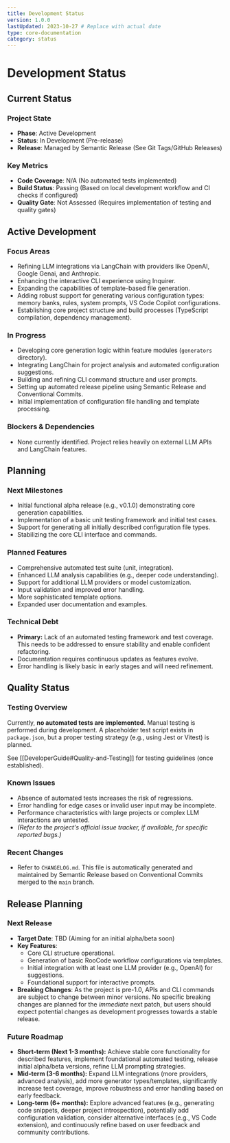 ```yaml
---
title: Development Status
version: 1.0.0
lastUpdated: 2023-10-27 # Replace with actual date
type: core-documentation
category: status
---
```


# Development Status

## Current Status

### Project State

- **Phase**: Active Development
- **Status**: In Development (Pre-release)
- **Release**: Managed by Semantic Release (See Git Tags/GitHub Releases)

### Key Metrics

- **Code Coverage**: N/A (No automated tests implemented)
- **Build Status**: Passing (Based on local development workflow and CI checks if configured)
- **Quality Gate**: Not Assessed (Requires implementation of testing and quality gates)

## Active Development

### Focus Areas

- Refining LLM integrations via LangChain with providers like OpenAI, Google Genai, and Anthropic.
- Enhancing the interactive CLI experience using Inquirer.
- Expanding the capabilities of template-based file generation.
- Adding robust support for generating various configuration types: memory banks, rules, system prompts, VS Code Copilot configurations.
- Establishing core project structure and build processes (TypeScript compilation, dependency management).

### In Progress

- Developing core generation logic within feature modules (`generators` directory).
- Integrating LangChain for project analysis and automated configuration suggestions.
- Building and refining CLI command structure and user prompts.
- Setting up automated release pipeline using Semantic Release and Conventional Commits.
- Initial implementation of configuration file handling and template processing.

### Blockers & Dependencies

- None currently identified. Project relies heavily on external LLM APIs and LangChain features.

## Planning

### Next Milestones

- Initial functional alpha release (e.g., v0.1.0) demonstrating core generation capabilities.
- Implementation of a basic unit testing framework and initial test cases.
- Support for generating all initially described configuration file types.
- Stabilizing the core CLI interface and commands.

### Planned Features

- Comprehensive automated test suite (unit, integration).
- Enhanced LLM analysis capabilities (e.g., deeper code understanding).
- Support for additional LLM providers or model customization.
- Input validation and improved error handling.
- More sophisticated template options.
- Expanded user documentation and examples.

### Technical Debt

- **Primary:** Lack of an automated testing framework and test coverage. This needs to be addressed to ensure stability and enable confident refactoring.
- Documentation requires continuous updates as features evolve.
- Error handling is likely basic in early stages and will need refinement.

## Quality Status

### Testing Overview

Currently, **no automated tests are implemented**. Manual testing is performed during development. A placeholder test script exists in `package.json`, but a proper testing strategy (e.g., using Jest or Vitest) is planned.

See [[DeveloperGuide#Quality-and-Testing]] for testing guidelines (once established).

### Known Issues

- Absence of automated tests increases the risk of regressions.
- Error handling for edge cases or invalid user input may be incomplete.
- Performance characteristics with large projects or complex LLM interactions are untested.
- *(Refer to the project's official issue tracker, if available, for specific reported bugs.)*

### Recent Changes

- Refer to `CHANGELOG.md`. This file is automatically generated and maintained by Semantic Release based on Conventional Commits merged to the `main` branch.

## Release Planning

### Next Release

- **Target Date**: TBD (Aiming for an initial alpha/beta soon)
- **Key Features**:
    - Core CLI structure operational.
    - Generation of basic RooCode workflow configurations via templates.
    - Initial integration with at least one LLM provider (e.g., OpenAI) for suggestions.
    - Foundational support for interactive prompts.
- **Breaking Changes**: As the project is pre-1.0, APIs and CLI commands are subject to change between minor versions. No specific breaking changes are planned for the *immediate* next patch, but users should expect potential changes as development progresses towards a stable release.

### Future Roadmap

- **Short-term (Next 1-3 months):** Achieve stable core functionality for described features, implement foundational automated testing, release initial alpha/beta versions, refine LLM prompting strategies.
- **Mid-term (3-6 months):** Expand LLM integrations (more providers, advanced analysis), add more generator types/templates, significantly increase test coverage, improve robustness and error handling based on early feedback.
- **Long-term (6+ months):** Explore advanced features (e.g., generating code snippets, deeper project introspection), potentially add configuration validation, consider alternative interfaces (e.g., VS Code extension), and continuously refine based on user feedback and community contributions.